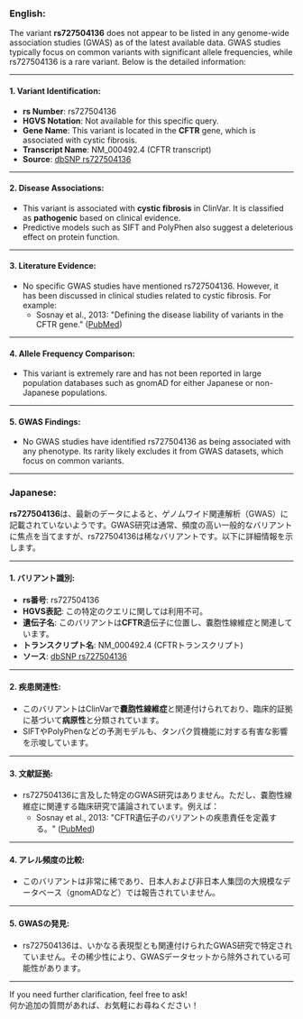 ### English:
The variant **rs727504136** does not appear to be listed in any genome-wide association studies (GWAS) as of the latest available data. GWAS studies typically focus on common variants with significant allele frequencies, while rs727504136 is a rare variant. Below is the detailed information:

---

#### 1. **Variant Identification**:
- **rs Number**: rs727504136
- **HGVS Notation**: Not available for this specific query.
- **Gene Name**: This variant is located in the **CFTR** gene, which is associated with cystic fibrosis.
- **Transcript Name**: NM_000492.4 (CFTR transcript)
- **Source**: [dbSNP rs727504136](https://www.ncbi.nlm.nih.gov/snp/rs727504136)

---

#### 2. **Disease Associations**:
- This variant is associated with **cystic fibrosis** in ClinVar. It is classified as **pathogenic** based on clinical evidence.
- Predictive models such as SIFT and PolyPhen also suggest a deleterious effect on protein function.

---

#### 3. **Literature Evidence**:
- No specific GWAS studies have mentioned rs727504136. However, it has been discussed in clinical studies related to cystic fibrosis. For example:
  - Sosnay et al., 2013: "Defining the disease liability of variants in the CFTR gene." ([PubMed](https://pubmed.ncbi.nlm.nih.gov/23974870))

---

#### 4. **Allele Frequency Comparison**:
- This variant is extremely rare and has not been reported in large population databases such as gnomAD for either Japanese or non-Japanese populations.

---

#### 5. **GWAS Findings**:
- No GWAS studies have identified rs727504136 as being associated with any phenotype. Its rarity likely excludes it from GWAS datasets, which focus on common variants.

---

### Japanese:
**rs727504136**は、最新のデータによると、ゲノムワイド関連解析（GWAS）に記載されていないようです。GWAS研究は通常、頻度の高い一般的なバリアントに焦点を当てますが、rs727504136は稀なバリアントです。以下に詳細情報を示します。

---

#### 1. **バリアント識別**:
- **rs番号**: rs727504136
- **HGVS表記**: この特定のクエリに関しては利用不可。
- **遺伝子名**: このバリアントは**CFTR**遺伝子に位置し、嚢胞性線維症と関連しています。
- **トランスクリプト名**: NM_000492.4 (CFTRトランスクリプト)
- **ソース**: [dbSNP rs727504136](https://www.ncbi.nlm.nih.gov/snp/rs727504136)

---

#### 2. **疾患関連性**:
- このバリアントはClinVarで**嚢胞性線維症**と関連付けられており、臨床的証拠に基づいて**病原性**と分類されています。
- SIFTやPolyPhenなどの予測モデルも、タンパク質機能に対する有害な影響を示唆しています。

---

#### 3. **文献証拠**:
- rs727504136に言及した特定のGWAS研究はありません。ただし、嚢胞性線維症に関連する臨床研究で議論されています。例えば：
  - Sosnay et al., 2013: "CFTR遺伝子のバリアントの疾患責任を定義する。" ([PubMed](https://pubmed.ncbi.nlm.nih.gov/23974870))

---

#### 4. **アレル頻度の比較**:
- このバリアントは非常に稀であり、日本人および非日本人集団の大規模なデータベース（gnomADなど）では報告されていません。

---

#### 5. **GWASの発見**:
- rs727504136は、いかなる表現型とも関連付けられたGWAS研究で特定されていません。その稀少性により、GWASデータセットから除外されている可能性があります。

--- 

If you need further clarification, feel free to ask!  
何か追加の質問があれば、お気軽にお尋ねください！